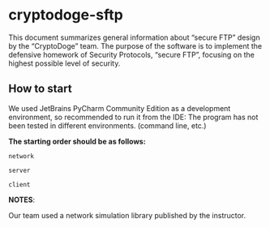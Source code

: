 # cryptodoge-sftp

This document summarizes general information about “secure FTP” design by the “CryptoDoge” team. The purpose of the software is to implement the defensive homework of Security Protocols, “secure FTP”, focusing on the highest possible level of security.

## How to start

We used JetBrains PyCharm Community Edition as a development environment, so recommended to run it from the IDE:
The program has not been tested in different environments. (command line, etc.)

**The starting order should be as follows:**

`network`

`server`

`client`

**NOTES**:

Our team used a network simulation library published by the instructor.
